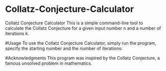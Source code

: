 # Collatz-Conjecture-Calculator

Collatz Conjecture Calculator
This is a simple command-line tool to calculate the Collatz Conjecture for a given input number n and a number of iterations k.

#Usage
To use the Collatz Conjecture Calculator, simply run the program, specify the starting number and the number of iterations:

#Acknowledgments
This program was inspired by the Collatz Conjecture, a famous unsolved problem in mathematics.
